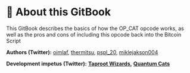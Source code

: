 # 👋 About this GitBook

This GitBook describes the basics of how the OP\_CAT opcode works, as well as the pros and cons of including this opcode back into the Bitcoin Script

**Authors (Twitter):** [oimlaf](https://twitter.com/oimlaf\_btc), [thermitsu](https://twitter.com/thermitsu), [pspl\_20](https://twitter.com/pspl\_20), [miklejakson004](https://twitter.com/miklejakson004)

**Development impetus (Twitter):** [**Taproot Wizards**](https://twitter.com/TaprootWizards)**,** [**Quantum Cats**](https://twitter.com/QuantumCatsXYZ)


